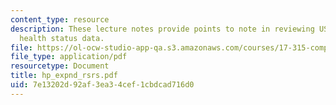 ```yaml
---
content_type: resource
description: These lecture notes provide points to note in reviewing US and comparitive
  health status data.
file: https://ol-ocw-studio-app-qa.s3.amazonaws.com/courses/17-315-comparative-health-policy-fall-2004/7e13202d92af3ea34cef1cbdcad716d0_hp_expnd_rsrs.pdf
file_type: application/pdf
resourcetype: Document
title: hp_expnd_rsrs.pdf
uid: 7e13202d-92af-3ea3-4cef-1cbdcad716d0
---
```

